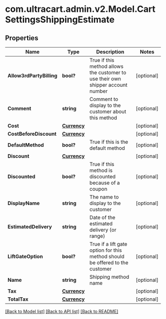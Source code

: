 # com.ultracart.admin.v2.Model.CartSettingsShippingEstimate
## Properties

Name | Type | Description | Notes
------------ | ------------- | ------------- | -------------
**Allow3rdPartyBilling** | **bool?** | True if this method allows the customer to use their own shipper account number | [optional] 
**Comment** | **string** | Comment to display to the customer about this method | [optional] 
**Cost** | [**Currency**](Currency.md) |  | [optional] 
**CostBeforeDiscount** | [**Currency**](Currency.md) |  | [optional] 
**DefaultMethod** | **bool?** | True if this is the default method | [optional] 
**Discount** | [**Currency**](Currency.md) |  | [optional] 
**Discounted** | **bool?** | True if this method is discounted because of a coupon | [optional] 
**DisplayName** | **string** | The name to display to the customer | [optional] 
**EstimatedDelivery** | **string** | Date of the estimated delivery (or range) | [optional] 
**LiftGateOption** | **bool?** | True if a lift gate option for this method should be offered to the customer | [optional] 
**Name** | **string** | Shipping method name | [optional] 
**Tax** | [**Currency**](Currency.md) |  | [optional] 
**TotalTax** | [**Currency**](Currency.md) |  | [optional] 

[[Back to Model list]](../README.md#documentation-for-models) [[Back to API list]](../README.md#documentation-for-api-endpoints) [[Back to README]](../README.md)

